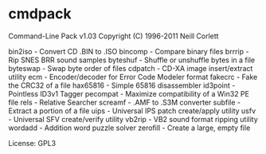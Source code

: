 # cmdpack
Command-Line Pack v1.03
Copyright (C) 1996-2011 Neill Corlett

bin2iso - Convert CD .BIN to .ISO
bincomp - Compare binary files
brrrip - Rip SNES BRR sound samples
byteshuf - Shuffle or unshuffle bytes in a file
byteswap - Swap byte order of files
cdpatch - CD-XA image insert/extract utility
ecm - Encoder/decoder for Error Code Modeler format
fakecrc - Fake the CRC32 of a file
hax65816 - Simple 65816 disassembler
id3point - Pointless ID3v1 Tagger
pecompat - Maximize compatibility of a Win32 PE file
rels - Relative Searcher
screamf - .AMF to .S3M converter
subfile - Extract a portion of a file
uips - Universal IPS patch create/apply utility
usfv - Universal SFV create/verify utility
vb2rip - VB2 sound format ripping utility
wordadd - Addition word puzzle solver
zerofill - Create a large, empty file

License: GPL3
